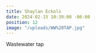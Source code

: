 ```yaml
---
title: Shaylan Eckols
date: 2024-02-15 10:39:00 -06:00
position: 12
image: "/uploads/WW%20TAP.jpg"
---
```


Wastewater tap